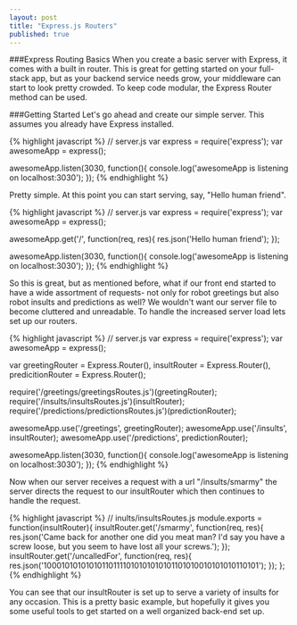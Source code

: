 ```yaml
---
layout: post
title: "Express.js Routers"
published: true
---
```


###Express Routing Basics
When you create a basic server with Express, it comes with a built in router. This is great for getting started on your full-stack app, but as your backend service needs grow, your middleware can start to look pretty crowded. To keep code modular, the Express Router method can be used.

###Getting Started
Let's go ahead and create our simple server. This assumes you already have Express installed.

{% highlight javascript %}
// server.js
var express = require('express');
var awesomeApp = express();

awesomeApp.listen(3030, function(){
  console.log('awesomeApp is listening on localhost:3030');
});
{% endhighlight %}

Pretty simple. At this point you can start serving, say, "Hello human friend".

{% highlight javascript %}
// server.js
var express = require('express');
var awesomeApp = express();

awesomeApp.get('/', function(req, res){
  res.json('Hello human friend');
});

awesomeApp.listen(3030, function(){
  console.log('awesomeApp is listening on localhost:3030');
});
{% endhighlight %}

So this is great, but as mentioned before, what if our front end started to have a wide assortment of requests- not only for robot greetings but also robot insults and predictions as well? We wouldn't want our server file to become cluttered and unreadable. To handle the increased server load lets set up our routers.

{% highlight javascript %}
// server.js
var express = require('express');
var awesomeApp = express();

var greetingRouter = Express.Router(),
    insultRouter = Express.Router(),
    predicitionRouter = Express.Router();

require('/greetings/greetingsRoutes.js')(greetingRouter);
require('/insults/insultsRoutes.js')(insultRouter);
require('/predictions/predictionsRoutes.js')(predictionRouter);

awesomeApp.use('/greetings', greetingRouter);
awesomeApp.use('/insults', insultRouter);
awesomeApp.use('/predictions', predictionRouter);

awesomeApp.listen(3030, function(){
  console.log('awesomeApp is listening on localhost:3030');
});
{% endhighlight %}

Now when our server receives a request with a url "/insults/smarmy" the server directs the request to our insultRouter which then continues to handle the request.

{% highlight javascript %}
// inults/insultsRoutes.js
module.exports = function(insultRouter){
  insultRouter.get('/smarmy', function(req, res){
    res.json('Came back for another one did you meat man? I\'d say you have a screw loose, but you seem to have lost all your screws.');
  });
  insultRouter.get('/uncalledFor', function(req, res){
    res.json('100010101010101101111010101010101101010010101010110101');
  });
};
{% endhighlight %}

You can see that our insultRouter is set up to serve a variety of insults for any occasion. This is a pretty basic example, but hopefully it gives you some useful tools to get started on a well organized back-end set up.
